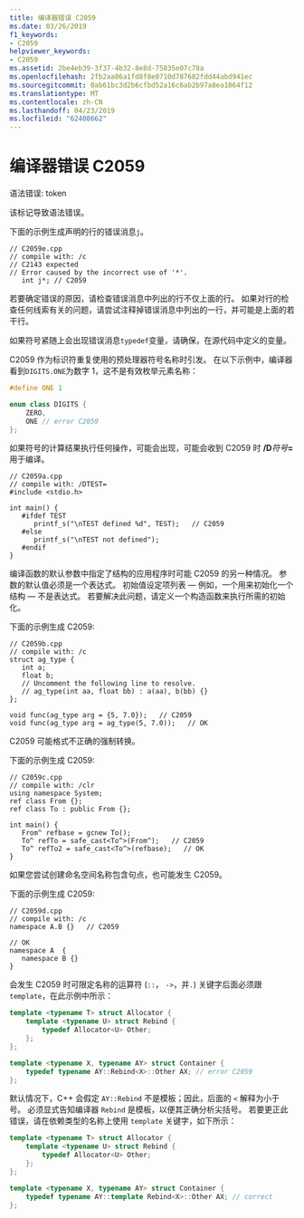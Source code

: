 ```yaml
---
title: 编译器错误 C2059
ms.date: 03/26/2019
f1_keywords:
- C2059
helpviewer_keywords:
- C2059
ms.assetid: 2be4eb39-3f37-4b32-8e8d-75835e07c78a
ms.openlocfilehash: 2fb2aa86a1fd8f8e0710d787682fdd44abd941ec
ms.sourcegitcommit: 0ab61bc3d2b6cfbd52a16c6ab2b97a8ea1864f12
ms.translationtype: MT
ms.contentlocale: zh-CN
ms.lasthandoff: 04/23/2019
ms.locfileid: "62408662"
---
```

# <a name="compiler-error-c2059"></a>编译器错误 C2059

语法错误: token

该标记导致语法错误。

下面的示例生成声明的行的错误消息`j`。

```
// C2059e.cpp
// compile with: /c
// C2143 expected
// Error caused by the incorrect use of '*'.
   int j*; // C2059
```

若要确定错误的原因，请检查错误消息中列出的行不仅上面的行。 如果对行的检查任何线索有关的问题，请尝试注释掉错误消息中列出的一行，并可能是上面的若干行。

如果符号紧随上会出现错误消息`typedef`变量，请确保，在源代码中定义的变量。

C2059 作为标识符重复使用的预处理器符号名称时引发。 在以下示例中，编译器看到`DIGITS.ONE`为数字 1，这不是有效枚举元素名称：

```cpp
#define ONE 1

enum class DIGITS {
    ZERO,
    ONE // error C2059
};
```

如果符号的计算结果执行任何操作，可能会出现，可能会收到 C2059 时 **/D**_符号_**=** 用于编译。

```
// C2059a.cpp
// compile with: /DTEST=
#include <stdio.h>

int main() {
   #ifdef TEST
      printf_s("\nTEST defined %d", TEST);   // C2059
   #else
      printf_s("\nTEST not defined");
   #endif
}
```

编译函数的默认参数中指定了结构的应用程序时可能 C2059 的另一种情况。 参数的默认值必须是一个表达式。 初始值设定项列表 — 例如，一个用来初始化一个结构 — 不是表达式。  若要解决此问题，请定义一个构造函数来执行所需的初始化。

下面的示例生成 C2059:

```
// C2059b.cpp
// compile with: /c
struct ag_type {
   int a;
   float b;
   // Uncomment the following line to resolve.
   // ag_type(int aa, float bb) : a(aa), b(bb) {}
};

void func(ag_type arg = {5, 7.0});   // C2059
void func(ag_type arg = ag_type(5, 7.0));   // OK
```

C2059 可能格式不正确的强制转换。

下面的示例生成 C2059:

```
// C2059c.cpp
// compile with: /clr
using namespace System;
ref class From {};
ref class To : public From {};

int main() {
   From^ refbase = gcnew To();
   To^ refTo = safe_cast<To^>(From^);   // C2059
   To^ refTo2 = safe_cast<To^>(refbase);   // OK
}
```

如果您尝试创建命名空间名称包含句点，也可能发生 C2059。

下面的示例生成 C2059:

```
// C2059d.cpp
// compile with: /c
namespace A.B {}   // C2059

// OK
namespace A  {
   namespace B {}
}
```

会发生 C2059 时可限定名称的运算符 (`::`， `->`，并`.`) 关键字后面必须跟`template`，在此示例中所示：

```cpp
template <typename T> struct Allocator {
    template <typename U> struct Rebind {
        typedef Allocator<U> Other;
    };
};

template <typename X, typename AY> struct Container {
    typedef typename AY::Rebind<X>::Other AX; // error C2059
};
```

默认情况下，C++ 会假定 `AY::Rebind` 不是模板；因此，后面的 `<` 解释为小于号。  必须显式告知编译器 `Rebind` 是模板，以便其正确分析尖括号。 若要更正此错误，请在依赖类型的名称上使用 `template` 关键字，如下所示：

```cpp
template <typename T> struct Allocator {
    template <typename U> struct Rebind {
        typedef Allocator<U> Other;
    };
};

template <typename X, typename AY> struct Container {
    typedef typename AY::template Rebind<X>::Other AX; // correct
};
```
